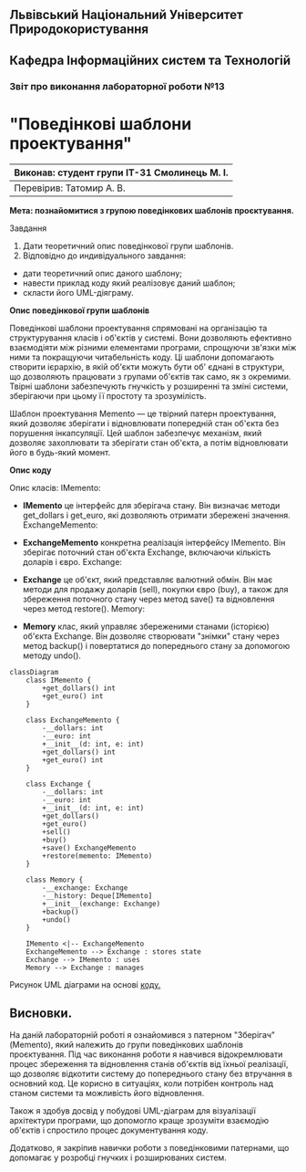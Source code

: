## Львівський Національний Університет Природокористування
## Кафедра Інформаційних систем та Технологій



### Звіт про виконання лабораторної роботи №13
# "Поведінкові шаблони проектування"



| Виконав: студент групи ІТ-31 Смолинець М. І. |
|----------------------------------------------|
| Перевірив: Татомир А. В.                     | 




**Мета: познайомитися з групою поведінкових шаблонів проєктування.**


Завдання 

1. Дати теоретичний опис поведінкової  групи шаблонів.
2. Відповідно до индивідуального завдання:
- дати теоретичний опис даного шаблону;
- навести приклад коду який реалізовує даний шаблон;
- скласти його UML-діяграму.


**Опис поведінкової групи шаблонів**

Поведінкові шаблони проектування спрямовані на організацію та 
структурування класів і об'єктів у системі. Вони дозволяють 
ефективно взаємодіяти між різними елементами програми, спрощуючи 
зв'язки між ними та покращуючи читабельність коду. Ці шаблони 
допомагають створити ієрархію, в якій об'єкти можуть бути об'
єднані в структури, що дозволяють працювати з групами об'єктів 
так само, як з окремими. Твірні шаблони забезпечують гнучкість у 
розширенні та зміні системи, зберігаючи при цьому її простоту та 
зрозумілість.

Шаблон проектування Memento — це твірний патерн проектування, який дозволяє 
зберігати і відновлювати попередній стан об'єкта без порушення
інкапсуляції. Цей шаблон забезпечує механізм, який дозволяє 
захоплювати та зберігати стан об'єкта, а потім відновлювати його 
в будь-який момент.

**Опис коду**

 Опис класів:
IMemento:

- **IMemento** це інтерфейс для зберігача стану. Він визначає методи get_dollars і get_euro, 
які дозволяють отримати збережені значення.
ExchangeMemento:

- **ExchangeMemento** конкретна реалізація інтерфейсу IMemento. Він зберігає поточний стан об'єкта 
Exchange, включаючи кількість доларів і євро.
Exchange:

- **Exchange** це об'єкт, який представляє валютний обмін. Він має методи для продажу доларів
(sell), покупки євро (buy), а також для збереження поточного стану через метод 
save() та відновлення через метод restore().
Memory:

- **Memory** клас, який управляє збереженими станами (історією) об'єкта Exchange. Він 
дозволяє створювати "знімки" стану через метод backup() і повертатися до 
попереднього стану за допомогою методу undo().

```mermaid
classDiagram
    class IMemento {
        +get_dollars() int
        +get_euro() int
    }

    class ExchangeMemento {
        -__dollars: int
        -__euro: int
        +__init__(d: int, e: int)
        +get_dollars() int
        +get_euro() int
    }

    class Exchange {
        -__dollars: int
        -__euro: int
        +__init__(d: int, e: int)
        +get_dollars()
        +get_euro()
        +sell()
        +buy()
        +save() ExchangeMemento
        +restore(memento: IMemento)
    }

    class Memory {
        -__exchange: Exchange
        -__history: Deque[IMemento]
        +__init__(exchange: Exchange)
        +backup()
        +undo()
    }

    IMemento <|-- ExchangeMemento
    ExchangeMemento --> Exchange : stores state
    Exchange --> IMemento : uses
    Memory --> Exchange : manages
```
Рисунок UML діаграми на основі [коду.](./momentomory.py)


## Висновки.

На даній лабораторній роботі я ознайомився з патерном "Зберігач" (Memento), 
який належить до групи поведінкових шаблонів проєктування. Під час виконання
роботи я навчився відокремлювати процес збереження та відновлення станів 
об'єктів від їхньої реалізації, що дозволяє відкотити систему до попереднього
стану без втручання в основний код. Це корисно в ситуаціях, коли потрібен
контроль над станом системи та можливість його відновлення.

Також я здобув досвід у побудові UML-діаграм для візуалізації архітектури 
програми, що допомогло краще зрозуміти взаємодію об'єктів і спростило процес
    документування коду.

Додатково, я закріпив навички роботи з поведінковими патернами, що допомагає 
у розробці гнучких і розширюваних систем.